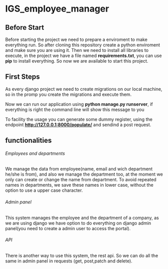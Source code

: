 # IGS_employee_manager

## Before Start

Before starting the project we need to prepare a enviroment to make everything run. So after cloning this repository create a python enviroment and make sure you are using it. Then we need to install all libraries to execute, in the project we have a file named **requirements.txt**, you can use **pip** to install everything. So now we are available to start this project.

## First Steps
As every django project we need to create migrations on our local machine, so in the promp you create the migrations and execute them.


Now we can run our application using **python manage.py runserver**, if everything is right the command line will show this message to you

To facility the usage you can generate some dummy register, using the endpoint **http://127.0.0.1:8000/populate/** and sendind a post request.

## functionalities

###### Employees and departments
We manage the data from employee(name, email and wich department he/she is from), and also we manage the department too, at the moment we only can create or change the name from department.
To avoid repeated names in departments, we save these names in lower case, without the option to use a upper case character.

###### Admin panel
This system manages the employee and the department of a company, as we are using django we have option to do everything on django admin panel(you need to create a admin user to access the portal).

###### API
There is another way to use this system, the rest api. So we can do all the same in admin panel in requests (get, post,patch and delete).
